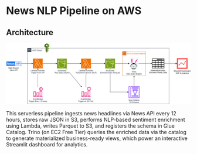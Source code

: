 # News NLP Pipeline on AWS

## Architecture
![alt text](https://github.com/nakuleshj/news-pipeline/blob/main/news-pipeline%20(2).png)

This serverless pipeline ingests news headlines via News API every 12 hours, stores raw JSON in S3, performs NLP-based sentiment enrichment using Lambda, writes Parquet to S3, and registers the schema in Glue Catalog. Trino (on EC2 Free Tier) queries the enriched data via the catalog to generate materialized business-ready views, which power an interactive Streamlit dashboard for analytics.
